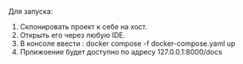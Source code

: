 Для запуска:
1. Склонировать проект к себе на хост.
2. Открыть его через любую IDE.
3. В консоле ввести : docker compose -f docker-compose.yaml up
4. Прлижоение будет доступно по адресу 127.0.0.1:8000/docs
